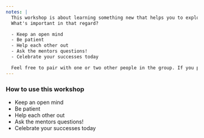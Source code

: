 ```yaml
---
notes: |
  This workshop is about learning something new that helps you to explore new interests and provide basic knowledge to continue learning.
  What's important in that regard?

  - Keep an open mind
  - Be patient
  - Help each other out
  - Ask the mentors questions!
  - Celebrate your successes today

  Feel free to pair with one or two other people in the group. If you prefer working on your own, this is also great - see whatever works best for you!
---
```

### How to use this workshop

- Keep an open mind
- Be patient
- Help each other out
- Ask the mentors questions!
- Celebrate your successes today
